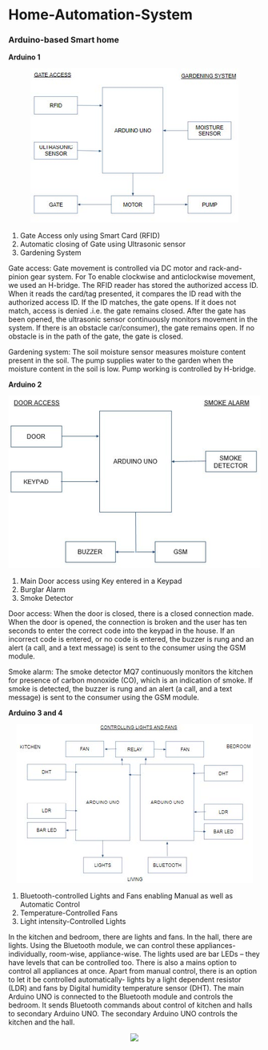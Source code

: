 # Home-Automation-System
### **Arduino-based Smart home**

**Arduino 1**
<p align="center">
  <img src="Block diagrams/Arduino1.jpg">
</p>

1. Gate Access only using Smart Card (RFID)
2. Automatic closing of Gate using Ultrasonic sensor
3. Gardening System

Gate access: Gate movement is controlled via DC motor and rack-and-pinion gear system. For To enable clockwise and anticlockwise movement, we used an H-bridge. The RFID reader has stored the authorized access ID. When it reads the card/tag presented, it compares the ID read with the authorized access ID. If the ID matches, the gate opens. If it does not match, access is denied .i.e. the gate remains closed. After the gate has been opened, the ultrasonic sensor continuously monitors movement in the system. If there is an obstacle car/consumer), the gate remains open. If no obstacle is in the path of the gate, the gate is closed.

Gardening system: The soil moisture sensor measures moisture content present in the soil. The pump supplies water to the garden when the moisture content in the soil is low. Pump working is controlled by H-bridge.

**Arduino 2**
<p align="center">
  <img src="Block diagrams/Arduino2.jpg">
</p>

1. Main Door access using Key entered in a Keypad
2. Burglar Alarm
3. Smoke Detector

Door access: When the door is closed, there is a closed connection made. When the door is opened, the connection is broken and the user has ten seconds to enter the correct code into the keypad in the house. If an incorrect code is entered, or no code is entered, the buzzer is rung and an alert (a call, and a text message) is sent to the consumer using the GSM module.

Smoke alarm: The smoke detector MQ7 continuously monitors the kitchen for presence of carbon monoxide (CO), which is an indication of smoke. If smoke is detected, the buzzer is rung and an alert (a call, and a text message) is sent to the consumer using the GSM module.

**Arduino 3 and 4**
<p align="center">
  <img src="Block diagrams/Arduino3&4.jpg">
</p>

1. Bluetooth-controlled Lights and Fans enabling Manual as well as Automatic Control
2. Temperature-Controlled Fans
3. Light intensity-Controlled Lights

In the kitchen and bedroom, there are lights and fans. In the hall, there are lights. Using the Bluetooth module, we can control these appliances- individually, room-wise, appliance-wise. The lights used are bar LEDs – they have levels that can be controlled too. There is also a mains option to control all appliances at once. Apart from manual control, there is an option to let it be controlled automatically- lights by a light dependent resistor (LDR) and fans by Digital humidity temperature sensor (DHT). The main Arduino UNO is connected to the Bluetooth module and controls the bedroom. It sends Bluetooth commands about control of kitchen and halls to secondary Arduino UNO. The secondary Arduino UNO controls the kitchen and the hall.

<p align="center">
  <img src="Block diagrams/Finallook.jpg">
</p>
